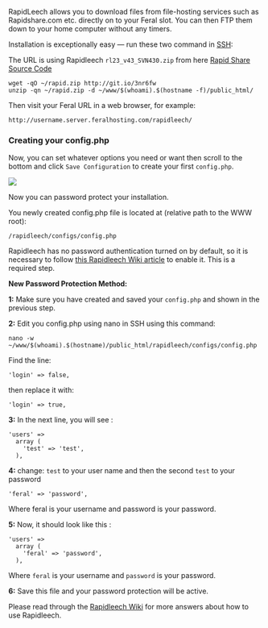 
RapidLeech allows you to download files from file-hosting services such as Rapidshare.com etc. directly on to your Feral slot. You can then FTP them down to your home computer without any timers.

Installation is exceptionally easy — run these two command in [SSH](https://www.feralhosting.com/faq/view?question=12):

The URL is using Rapidleech `rl23_v43_SVN430.zip` from here [Rapid Share Source Code](https://drive.google.com/folderview?id=0B2TOwN5xkUeIQ3RxT3c1allQZkE#list)

```
wget -qO ~/rapid.zip http://git.io/3nr6fw
unzip -qn ~/rapid.zip -d ~/www/$(whoami).$(hostname -f)/public_html/
```

Then visit your Feral URL in a web browser, for example:

~~~
http://username.server.feralhosting.com/rapidleech/
~~~

### Creating your config.php

Now, you can set whatever options you need or want then scroll to the bottom and click `Save Configuration` to create your first `config.php`.

![](https://raw.github.com/feralhosting/feralfilehosting/master/Feral%20Wiki/Software/RapidLeech%20-%20How%20to%20Install/config.png)

Now you can password protect your installation.

You newly created config.php file is located at (relative path to the WWW root):

~~~
/rapidleech/configs/config.php
~~~

Rapidleech has no password authentication turned on by default, so it is necessary to follow [this Rapidleech Wiki article](http://wiki.rapidleech.com/FAQ#How_to_setup_password_on_rapidleech.3F) to enable it. This is a required step.

**New Password Protection Method:**

**1:** Make sure you have created and saved your `config.php` and shown in the previous step.

**2:** Edit you config.php using nano in SSH using this command:

~~~
nano -w ~/www/$(whoami).$(hostname)/public_html/rapidleech/configs/config.php
~~~

Find the line:

~~~
'login' => false,
~~~

then replace it with:

~~~
'login' => true,
~~~

**3:** In the next line, you will see :

```
'users' => 
  array (
    'test' => 'test',
  ),
```

**4:** change: `test` to your user name and then the second `test` to your password

```
'feral' => 'password',
```

Where feral is your username and password is your password.

**5:** Now, it should look like this :

```
'users' => 
  array (
    'feral' => 'password',
  ),
```

Where `feral` is your username and `password` is your password.

**6:** Save this file and your password protection will be active.

Please read through the [Rapidleech Wiki](http://wiki.rapidleech.com/FAQ) for more answers about how to use Rapidleech.



